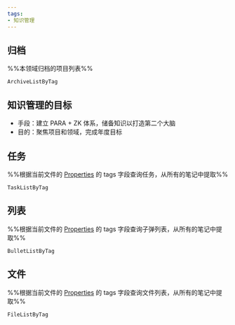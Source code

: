 ```yaml
---
tags: 
- 知识管理
---
```


## 归档
%%本领域归档的项目列表%%
```LifeOS
ArchiveListByTag
```
## 知识管理的目标
- 手段：建立 PARA + ZK 体系，储备知识以打造第二个大脑
- 目的：聚焦项目和领域，完成年度目标

## 任务
%%根据当前文件的 [Properties](https://help.obsidian.md/Editing+and+formatting/Properties) 的 tags 字段查询任务，从所有的笔记中提取%%
```LifeOS
TaskListByTag
```

## 列表
%%根据当前文件的 [Properties](https://help.obsidian.md/Editing+and+formatting/Properties) 的 tags 字段查询子弹列表，从所有的笔记中提取%%
```LifeOS
BulletListByTag
```

## 文件
%%根据当前文件的 [Properties](https://help.obsidian.md/Editing+and+formatting/Properties) 的 tags 字段查询文件列表，从所有的笔记中提取%%
```LifeOS
FileListByTag
```